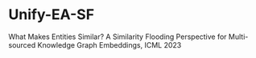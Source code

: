 # Unify-EA-SF
What Makes Entities Similar? A Similarity Flooding Perspective for Multi-sourced Knowledge Graph Embeddings, ICML 2023
